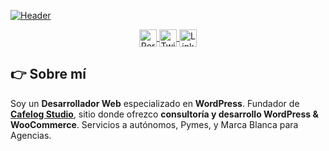 [![Header](https://cafelog.studio/wp-content/assets/img/Portada_Github_v2.png "Header")](https://sergioalvarez.eu)

<p align="center">
    <a href="https://sergioalvarez.eu" target="blank">
      <img align="center" src="https://cafelog.studio/wp-content/assets/img/internet_WebPersonal.svg" alt="Portfolio - Sergio Álvarez" height="28" width="28" />
    </a>
    <a href="https://twitter.com/ealvser" target="blank">
      <img align="center" src="https://cafelog.studio/wp-content/assets/img/twitter_v1.svg" alt="Twitter - Sergio Álvarez" height="28" width="28" />
    </a>
    <a href="https://www.linkedin.com/in/sergioalvarezpedraza/" target="blank">
      <img align="center" src="https://cafelog.studio/wp-content/assets/img/linkedin_v1.svg" alt="LinkedIn - Sergio Álvarez" height="28" width="28" />
    </a>
</p>


## 👉 Sobre mí
Soy un **Desarrollador Web** especializado en **WordPress**. Fundador de **[Cafelog Studio](https://cafelog.studio)**, sitio donde ofrezco **consultoría y desarrollo WordPress & WooCommerce**. Servicios a autónomos, Pymes, y Marca Blanca para Agencias.
